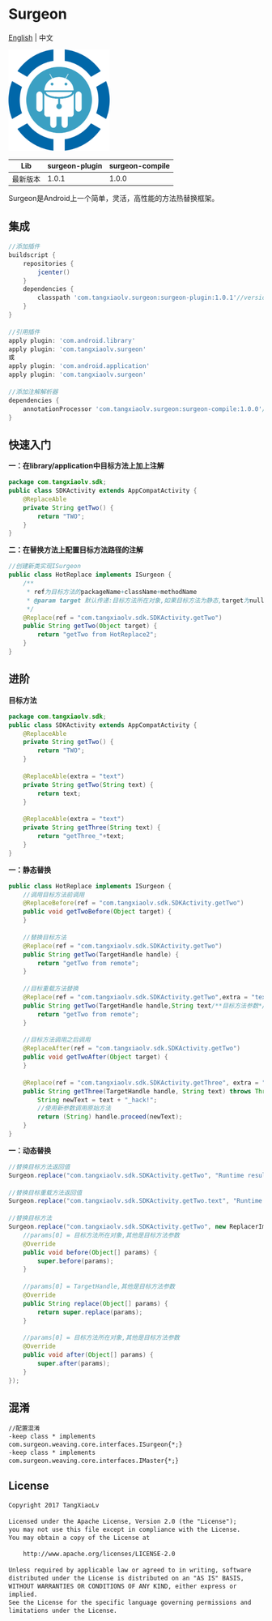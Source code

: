 # Surgeon
[English](https://github.com/TangXiaoLv/Surgeon/blob/master/README.md) | 中文

<img src="img/1.png" width = "200" height = "200"/>

|Lib|surgeon-plugin|surgeon-compile|
|:---:|:---|:---|
|最新版本|1.0.1|1.0.0|

Surgeon是Android上一个简单，灵活，高性能的方法热替换框架。

集成
---
```gradle
//添加插件
buildscript {
    repositories {
        jcenter()
    }
    dependencies {
        classpath 'com.tangxiaolv.surgeon:surgeon-plugin:1.0.1'//version参照上表
    }
}

//引用插件
apply plugin: 'com.android.library'
apply plugin: 'com.tangxiaolv.surgeon'
或
apply plugin: 'com.android.application'
apply plugin: 'com.tangxiaolv.surgeon'

//添加注解解析器
dependencies {
    annotationProcessor 'com.tangxiaolv.surgeon:surgeon-compile:1.0.0'//version参照上表
}
```

快速入门
---
**一：在library/application中目标方法上加上注解**
```java
package com.tangxiaolv.sdk;
public class SDKActivity extends AppCompatActivity {
    @ReplaceAble
    private String getTwo() {
        return "TWO";
    }
}
```

**二：在替换方法上配置目标方法路径的注解**
```java
//创建新类实现ISurgeon
public class HotReplace implements ISurgeon {
    /**
     * ref为目标方法的packageName+className+methodName
     * @param target 默认传递:目标方法所在对象,如果目标方法为静态,target为null
     */
    @Replace(ref = "com.tangxiaolv.sdk.SDKActivity.getTwo")
    public String getTwo(Object target) {
        return "getTwo from HotReplace2";
    }
}
```

进阶
---
**目标方法**
```java
package com.tangxiaolv.sdk;
public class SDKActivity extends AppCompatActivity {
    @ReplaceAble
    private String getTwo() {
        return "TWO";
    }
    
    @ReplaceAble(extra = "text")
    private String getTwo(String text) {
        return text;
    }
    
    @ReplaceAble(extra = "text")
    private String getThree(String text) {
        return "getThree_"+text;
    }
}
```

**一：静态替换**
```java
public class HotReplace implements ISurgeon {
    //调用目标方法前调用
    @ReplaceBefore(ref = "com.tangxiaolv.sdk.SDKActivity.getTwo")
    public void getTwoBefore(Object target) {
    }
    
    //替换目标方法
    @Replace(ref = "com.tangxiaolv.sdk.SDKActivity.getTwo")
    public String getTwo(TargetHandle handle) {
        return "getTwo from remote";
    }
    
    //目标重载方法替换
    @Replace(ref = "com.tangxiaolv.sdk.SDKActivity.getTwo",extra = "text")
    public String getTwo(TargetHandle handle,String text/**目标方法参数*/) {
        return "getTwo from remote";
    }
    
    //目标方法调用之后调用
    @ReplaceAfter(ref = "com.tangxiaolv.sdk.SDKActivity.getTwo")
    public void getTwoAfter(Object target) {
    }
    
    @Replace(ref = "com.tangxiaolv.sdk.SDKActivity.getThree", extra = "text")
    public String getThree(TargetHandle handle, String text) throws Throwable {
        String newText = text + "_hack!";
        //使用新参数调用原始方法
        return (String) handle.proceed(newText);
    }
}
```

**一：动态替换**
```java
//替换目标方法返回值
Surgeon.replace("com.tangxiaolv.sdk.SDKActivity.getTwo", "Runtime result");

//替换目标重载方法返回值
Surgeon.replace("com.tangxiaolv.sdk.SDKActivity.getTwo.text", "Runtime result");

//替换目标方法
Surgeon.replace("com.tangxiaolv.sdk.SDKActivity.getTwo", new ReplacerImpl<String>(){
    //params[0] = 目标方法所在对象,其他是目标方法参数
    @Override
    public void before(Object[] params) {
        super.before(params);
    }

    //params[0] = TargetHandle,其他是目标方法参数
    @Override
    public String replace(Object[] params) {
        return super.replace(params);
    }

    //params[0] = 目标方法所在对象,其他是目标方法参数
    @Override
    public void after(Object[] params) {
        super.after(params);
    }
});
```

混淆
---
```
//配置混淆
-keep class * implements com.surgeon.weaving.core.interfaces.ISurgeon{*;}
-keep class * implements com.surgeon.weaving.core.interfaces.IMaster{*;}
```

License
---
    Copyright 2017 TangXiaoLv
    
    Licensed under the Apache License, Version 2.0 (the "License");
    you may not use this file except in compliance with the License.
    You may obtain a copy of the License at
    
        http://www.apache.org/licenses/LICENSE-2.0
    
    Unless required by applicable law or agreed to in writing, software
    distributed under the License is distributed on an "AS IS" BASIS,
    WITHOUT WARRANTIES OR CONDITIONS OF ANY KIND, either express or implied.
    See the License for the specific language governing permissions and
    limitations under the License.
